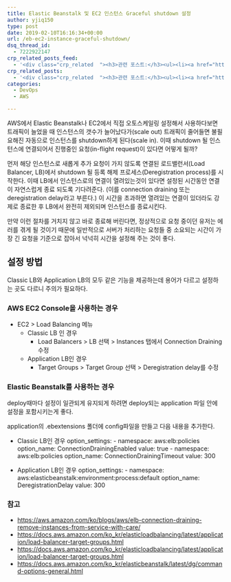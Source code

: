 ```yaml
---
title: Elastic Beanstalk 및 EC2 인스턴스 Graceful shutdown 설정
author: yjiq150
type: post
date: 2019-02-10T16:16:34+00:00
url: /eb-ec2-instance-graceful-shutdown/
dsq_thread_id:
  - 7222922147
crp_related_posts_feed:
  - '<div class="crp_related  "><h3>관련 포스트:</h3><ul><li><a href="https://www.letmecompile.com/redis-cluster-sentinel-overview/"     class="post-770"><span class="crp_title">레디스 클러스터, 센티넬 구성 및 동작 방식</span></a></li><li><a href="https://www.letmecompile.com/aws-application-load-balancer-custom-error-message/"     class="post-832"><span class="crp_title">AWS Application Load Balancer Custom Error Message</span></a></li><li><a href="https://www.letmecompile.com/api-auth-jwt-jwk-explained/"     class="post-800"><span class="crp_title">API 서버 인증을 위한 JWT와 JWK 이해하기</span></a></li><li><a href="https://www.letmecompile.com/certificate-file-format-extensions-comparison/"     class="post-792"><span class="crp_title">인증서 파일 형식 및 확장자의 차이점 비교 설명 (Certificate file format&hellip;</span></a></li><li><a href="https://www.letmecompile.com/mysql-innodb-lock-deadlock/"     class="post-763"><span class="crp_title">MySQL InnoDB lock & deadlock 이해하기</span></a></li></ul><div class="crp_clear"></div></div>'
crp_related_posts:
  - '<div class="crp_related  "><h3>관련 포스트:</h3><ul><li><a href="https://www.letmecompile.com/redis-cluster-sentinel-overview/"     class="post-770"><span class="crp_title">레디스 클러스터, 센티넬 구성 및 동작 방식</span></a></li><li><a href="https://www.letmecompile.com/aws-application-load-balancer-custom-error-message/"     class="post-832"><span class="crp_title">AWS Application Load Balancer Custom Error Message</span></a></li><li><a href="https://www.letmecompile.com/api-auth-jwt-jwk-explained/"     class="post-800"><span class="crp_title">API 서버 인증을 위한 JWT와 JWK 이해하기</span></a></li><li><a href="https://www.letmecompile.com/certificate-file-format-extensions-comparison/"     class="post-792"><span class="crp_title">인증서 파일 형식 및 확장자의 차이점 비교 설명 (Certificate file format&hellip;</span></a></li><li><a href="https://www.letmecompile.com/mysql-innodb-lock-deadlock/"     class="post-763"><span class="crp_title">MySQL InnoDB lock & deadlock 이해하기</span></a></li></ul><div class="crp_clear"></div></div>'
categories:
  - DevOps
  - AWS

---
```

AWS에서 Elastic Beanstalk나 EC2에서 직접 오토스케일링 설정해서 사용하다보면 트래픽이 늘었을 때 인스턴스의 갯수가 늘어났다가(scale out) 트래픽이 줄어들면 불필요해진 자동으로 인스턴스를 shutdown하게 된다(scale in). 이때 shutdown 될 인스턴스에 연결되어서 진행중인 요청(in-flight request)이 있다면 어떻게 될까?

먼저 해당 인스턴스로 새롭게 추가 요청이 가지 않도록 연결된 로드밸런서(Load Balancer, LB)에서 shutdown 될 등록 해제 프로세스(Deregistration process)를 시작한다. 이때 LB에서 인스턴스로의 연결이 열려있는것이 있다면 설정된 시간동안 연결이 자연스럽게 종료 되도록 기다려준다. (이를 connection draining 또는 deregistration delay라고 부른다.) 이 시간을 초과하면 열려있는 연결이 있더라도 강제로 종료한 후 LB에서 완전히 제외되며 인스턴스를 종료시킨다.

만약 이런 절차를 거치지 않고 바로 종료해 버린다면, 정상적으로 요청 중이던 유저는 에러를 겪게 될 것이기 때문에 일반적으로 서버가 처리하는 요청들 중 소요되는 시간이 가장 긴 요청을 기준으로 잡아서 넉넉히 시간을 설정해 주는 것이 좋다.

## 설정 방법

Classic LB와 Application LB의 모두 같은 기능을 제공하는데 용어가 다르고 설정하는 곳도 다르니 주의가 필요하다.

### AWS EC2 Console을 사용하는 경우

  * EC2 > Load Balancing 메뉴 
      * Classic LB 인 경우 
          * Load Balancers > LB 선택 > Instances 탭에서 Connection Draining 수정
      * Application LB인 경우 
          * Target Groups > Target Group 선택 > Deregistration delay를 수정

### Elastic Beanstalk를 사용하는 경우

deploy때마다 설정이 일관되게 유지되게 하려면 deploy되는 application 파일 안에 설정을 포함시키는게 좋다.

application의 .ebextensions 폴더에 config파일을 만들고 다음 내용을 추가한다.

  * Classic LB인 경우 
        option_settings:
          - namespace: aws:elb:policies
            option_name: ConnectionDrainingEnabled
            value: true
          - namespace: aws:elb:policies
            option_name: ConnectionDrainingTimeout
            value: 300
        

  * Application LB인 경우 
        option_settings:
          - namespace: aws:elasticbeanstalk:environment:process:default
            option_name: DeregistrationDelay
            value: 300  
        

### 참고

  * <https://aws.amazon.com/ko/blogs/aws/elb-connection-draining-remove-instances-from-service-with-care/>
  * <https://docs.aws.amazon.com/ko_kr/elasticloadbalancing/latest/application/load-balancer-target-groups.html>
  * <https://docs.aws.amazon.com/ko_kr/elasticloadbalancing/latest/application/load-balancer-target-groups.html>
  * <https://docs.aws.amazon.com/ko_kr/elasticbeanstalk/latest/dg/command-options-general.html>